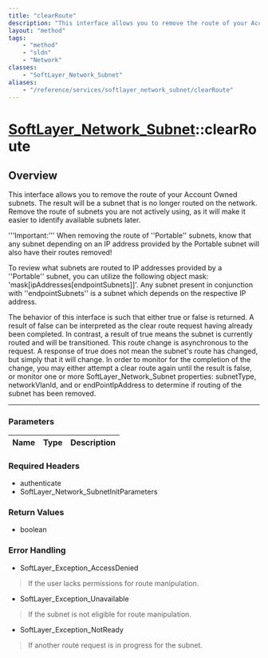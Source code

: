 ```yaml
---
title: "clearRoute"
description: "This interface allows you to remove the route of your Account Owned subnets. The result will be a subnet that is no long... "
layout: "method"
tags:
    - "method"
    - "sldn"
    - "Network"
classes:
    - "SoftLayer_Network_Subnet"
aliases:
    - "/reference/services/softlayer_network_subnet/clearRoute"
---
```

# [SoftLayer_Network_Subnet](/reference/services/SoftLayer_Network_Subnet)::clearRoute




## Overview 
This interface allows you to remove the route of your Account Owned subnets. The result will be a subnet that is no longer routed on the network. Remove the route of subnets you are not actively using, as it will make it easier to identify available subnets later. 

'''Important:''' When removing the route of ''Portable'' subnets, know that any subnet depending on an IP address provided by the Portable subnet will also have their routes removed! 

To review what subnets are routed to IP addresses provided by a ''Portable'' subnet, you can utilize the following object mask: 'mask[ipAddresses[endpointSubnets]]'. Any subnet present in conjunction with ''endpointSubnets'' is a subnet which depends on the respective IP address. 

The behavior of this interface is such that either true or false is returned. A result of false can be interpreted as the clear route request having already been completed. In contrast, a result of true means the subnet is currently routed and will be transitioned. This route change is asynchronous to the request. A response of true does not mean the subnet's route has changed, but simply that it will change. In order to monitor for the completion of the change, you may either attempt a clear route again until the result is false, or monitor one or more SoftLayer_Network_Subnet properties: subnetType, networkVlanId, and or endPointIpAddress to determine if routing of the subnet has been removed. 

-----

### Parameters 
|Name | Type | Description |
| --- | --- | --- |


### Required Headers
* authenticate
* SoftLayer_Network_SubnetInitParameters


### Return Values
* boolean



### Error Handling

* SoftLayer_Exception_AccessDenied 

> If the user lacks permissions for route manipulation. 

* SoftLayer_Exception_Unavailable 

> If the subnet is not eligible for route manipulation. 

* SoftLayer_Exception_NotReady 

> If another route request is in progress for the subnet. 



